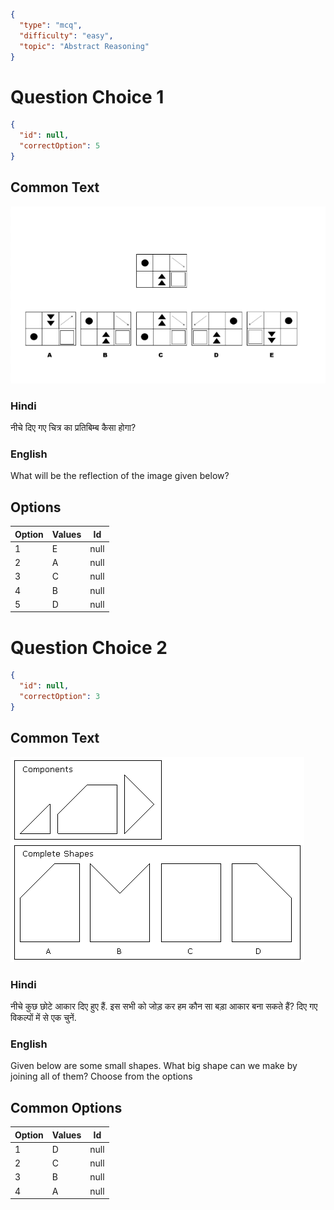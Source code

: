 ```json
{
  "type": "mcq",
  "difficulty": "easy",
  "topic": "Abstract Reasoning"
}
```

# Question Choice 1
```json
{
  "id": null,
  "correctOption": 5
}
```
## Common Text
![](images/question_13/choice1.png)

### Hindi
नीचे दिए गए चित्र का प्रतिबिम्ब कैसा होगा?

### English
What will be the reflection of the image given below?

## Options
| Option | Values |Id     |
|:-------|:-------|:-----:|
| 1      | E      |null   |
| 2      | A      |null   |
| 3      | C      |null   |
| 4      | B      |null   |
| 5      | D      |null   |


# Question Choice 2
```json
{
  "id": null,
  "correctOption": 3
}
```

## Common Text
![](images/question_13/choice2.gif)

### Hindi
नीचे कुछ छोटे आकार दिए हुए हैं. इस सभी को जोड़ कर हम कौन सा बड़ा आकार बना सकते हैं? दिए गए विकल्पों में से एक चुनें.

### English
Given below are some small shapes. What big shape can we make by joining all of them? Choose from the options

## Common Options
| Option | Values |Id     |
|:-------|:-------|:-----:|
| 1      | D      |null   |
| 2      | C      |null   |
| 3      | B      |null   |
| 4      | A      |null   |
